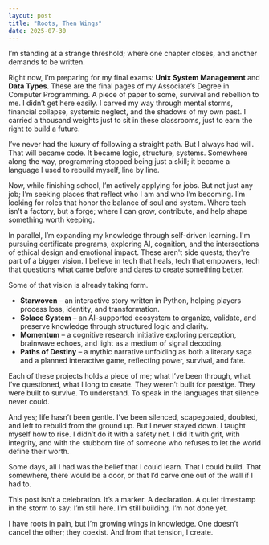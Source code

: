 ```yaml
---
layout: post
title: "Roots, Then Wings"
date: 2025-07-30
---
```


<p>I’m standing at a strange threshold; where one chapter closes, and another demands to be written.</p>

<p>Right now, I’m preparing for my final exams: <strong>Unix System Management</strong> and <strong>Data Types</strong>. These are the final pages of my Associate’s Degree in Computer Programming. A piece of paper to some, survival and rebellion to me. I didn’t get here easily. I carved my way through mental storms, financial collapse, systemic neglect, and the shadows of my own past. I carried a thousand weights just to sit in these classrooms, just to earn the right to build a future.</p>

<p>I’ve never had the luxury of following a straight path. But I always had will. That will became code. It became logic, structure, systems. Somewhere along the way, programming stopped being just a skill; it became a language I used to rebuild myself, line by line.</p>

<p>Now, while finishing school, I’m actively applying for jobs. But not just any job; I’m seeking places that reflect who I am and who I’m becoming. I’m looking for roles that honor the balance of soul and system. Where tech isn’t a factory, but a forge; where I can grow, contribute, and help shape something worth keeping.</p>

<p>In parallel, I’m expanding my knowledge through self-driven learning. I'm pursuing certificate programs, exploring AI, cognition, and the intersections of ethical design and emotional impact. These aren't side quests; they're part of a bigger vision. I believe in tech that heals, tech that empowers, tech that questions what came before and dares to create something better.</p>

<p>Some of that vision is already taking form.</p>

<ul>
  <li><strong>Starwoven</strong> – an interactive story written in Python, helping players process loss, identity, and transformation.</li>
  <li><strong>Solace System</strong> – an AI-supported ecosystem to organize, validate, and preserve knowledge through structured logic and clarity.</li>
  <li><strong>Momentum</strong> – a cognitive research initiative exploring perception, brainwave echoes, and light as a medium of signal decoding.</li>
  <li><strong>Paths of Destiny</strong> – a mythic narrative unfolding as both a literary saga and a planned interactive game, reflecting power, survival, and fate.</li>
</ul>

<p>Each of these projects holds a piece of me; what I’ve been through, what I’ve questioned, what I long to create. They weren’t built for prestige. They were built to survive. To understand. To speak in the languages that silence never could.</p>

<p>And yes; life hasn’t been gentle. I’ve been silenced, scapegoated, doubted, and left to rebuild from the ground up. But I never stayed down. I taught myself how to rise. I didn’t do it with a safety net. I did it with grit, with integrity, and with the stubborn fire of someone who refuses to let the world define their worth.</p>

<p>Some days, all I had was the belief that I could learn. That I could build. That somewhere, there would be a door, or that I’d carve one out of the wall if I had to.</p>

<p>This post isn’t a celebration. It’s a marker. A declaration. A quiet timestamp in the storm to say: I’m still here. I’m still building. I’m not done yet.</p>

<p>I have roots in pain, but I’m growing wings in knowledge. One doesn’t cancel the other; they coexist. And from that tension, I create.</p>
